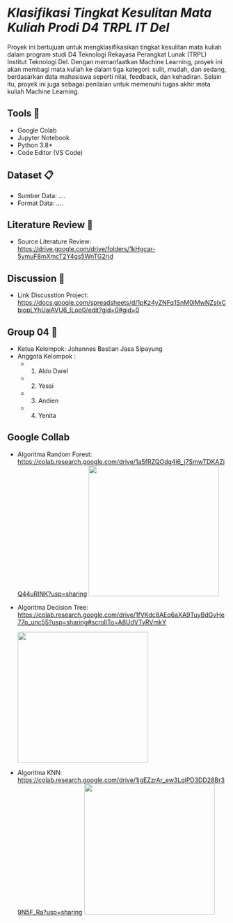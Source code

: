 # _Klasifikasi Tingkat Kesulitan Mata Kuliah Prodi D4 TRPL IT Del_ 

Proyek ini bertujuan untuk mengklasifikasikan tingkat kesulitan mata kuliah dalam program studi D4 Teknologi Rekayasa Perangkat Lunak (TRPL) Institut Teknologi Del. Dengan memanfaatkan Machine Learning, proyek ini akan membagi mata kuliah ke dalam tiga kategori: sulit, mudah, dan sedang, berdasarkan data mahasiswa seperti nilai, feedback, dan kehadiran. Selain itu, proyek ini juga sebagai penilaian untuk memenuhi tugas akhir mata kuliah Machine Learning.

## Tools :wrench:
- Google Colab
- Jupyter Notebook
- Python 3.8+
- Code Editor (VS Code)

## Dataset :clipboard:
- Sumber Data: ....
- Format Data: ....

## Literature Review :notebook:
- Source Literature Review: https://drive.google.com/drive/folders/1kHgcar-5ymuF8mXmcT2Y4gs5WnTG2rjd

## Discussion :speech_balloon:
- Link Discusstion Project: https://docs.google.com/spreadsheets/d/1pKz4yZNFq1SnM0iMwNZslxCbiopLYhUaiAVU6_ILoo0/edit?gid=0#gid=0

## Group 04 :busts_in_silhouette:
- Ketua Kelompok: Johannes Bastian Jasa Sipayung
- Anggota Kelompok :
  - 1. Aldo Darel
  - 2. Yessi
  - 3. Andien
  - 4. Yenita

## Google Collab
- Algoritma Random Forest: https://colab.research.google.com/drive/1a5fRZQOdg4i6_j7SmwTDKAZjQ44uRINK?usp=sharing
  <img src="https://github.com/user-attachments/assets/a62b8f5d-aa96-44fa-a042-edde51c415d0" width="300">

- Algoritma Decision Tree: https://colab.research.google.com/drive/1fVKdc8AEq6aXA9TuyBdGvHe77p_unc55?usp=sharing#scrollTo=A8UdVTyRVmkY

  <img src="https://github.com/user-attachments/assets/c20f4691-f616-4f06-a273-b7a26fd8fff5" width="300">

- Algoritma KNN: https://colab.research.google.com/drive/1jgEZzrAr_ew3LqlPD3DD28Br39N5F_Ra?usp=sharing
  <img src="https://github.com/user-attachments/assets/30f46bf3-127f-43d4-9bdb-fa86c8fe1068" width="300">

